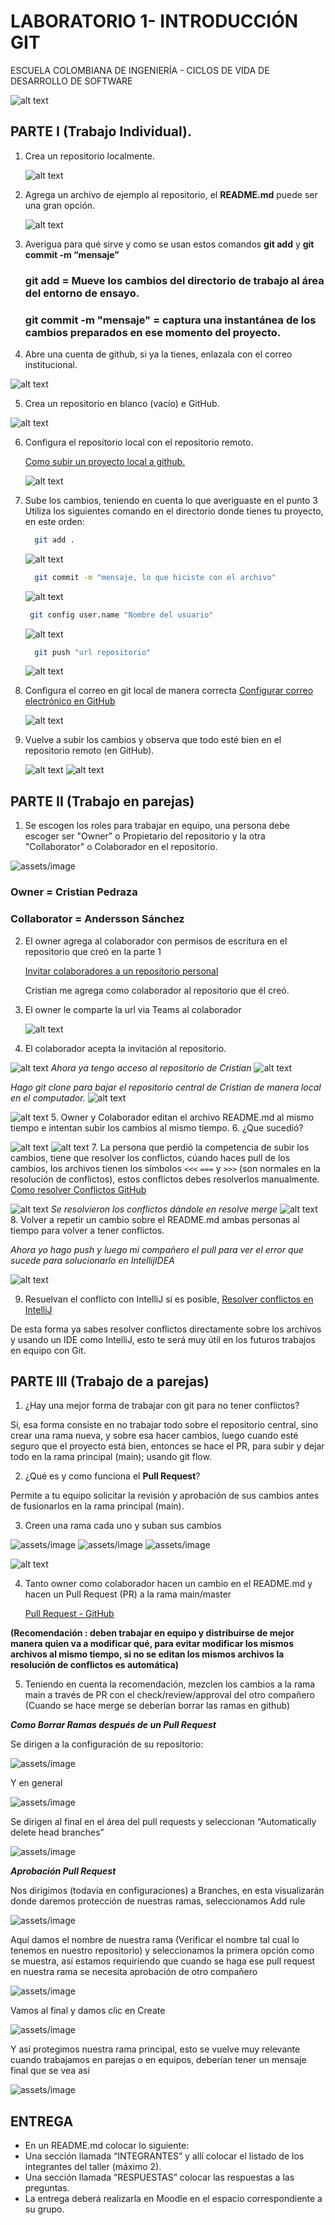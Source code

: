 # LABORATORIO 1- INTRODUCCIÓN GIT
ESCUELA COLOMBIANA DE INGENIERÍA - CICLOS DE VIDA DE DESARROLLO DE SOFTWARE

 ![alt text](assets/image.png)


  
## PARTE I (Trabajo Individual). 

1.	Crea un repositorio localmente.

    ![alt text](assets/image-3.png)

2.	Agrega un archivo de ejemplo al repositorio, el **README.md** puede ser una gran opción.

    ![alt text](assets/image-4.png)

3.	Averigua para qué sirve y como se usan estos comandos **git add** y **git commit -m “mensaje”**

    ### **git add** = Mueve los cambios del directorio de trabajo al área del entorno de ensayo.
    ### **git commit -m "mensaje"** = captura una instantánea de los cambios preparados en ese momento del proyecto.

4. Abre una cuenta de github, si ya la tienes, enlazala con el correo institucional.
   
  ![alt text](assets/image-1.png)
   
5.	Crea un repositorio en blanco (vacío) e GitHub.

![alt text](assets/image-2.png)
   
6.	Configura el repositorio local con el repositorio remoto.

      [Como subir un proyecto local a github.](https://gist.github.com/cgonzalezdai/cc33db72a6fe5178637aabb562eae35c)

      ![alt text](assets/image-9.png)
  
7.	Sube los cambios, teniendo en cuenta lo que averiguaste en el punto 3
    Utiliza los siguientes comando en el directorio donde tienes tu proyecto, en este orden:
   	```bash
      git add .
    ```

    ![alt text](assets/image-5.png)
    ```bash
      git commit -m "mensaje, lo que hiciste con el archivo"
    ```
    ![alt text](assets/image-6.png)

    ```bash
     git config user.name "Nombre del usuario"
    ```
    ![alt text](assets/image-7.png)
    ```bash
      git push "url repositorio"
    ```

    ![alt text](assets/image-8.png)

8.	Configura el correo en git local de manera correcta
     [Configurar correo electrónico en GitHub](https://docs.github.com/es/account-and-profile/setting-up-and-managing-your-personal-account-on-github/managing-email-preferences/setting-your-commit-email-address)

     ![alt text](assets/image-11.png)
9.	Vuelve a subir los cambios y observa que todo esté bien en el repositorio remoto (en GitHub).

    ![alt text](assets/image-12.png)
    ![alt text](assets/image-13.png)


## PARTE II (Trabajo en parejas)

1.	Se escogen los roles para trabajar en equipo, una persona debe escoger ser "Owner" o Propietario del repositorio y la otra "Collaborator" o Colaborador en el repositorio.
   
   ![assets/image](https://github.com/PDSW-ECI/labs/assets/118181543/716464e4-d663-477d-a87d-0f2944e5b709)

   ### Owner = Cristian Pedraza 
   ### Collaborator = Andersson Sánchez

2.	El owner agrega al colaborador con permisos de escritura en el repositorio que creó en la parte 1
   
     [Invitar colaboradores a un repositorio personal](https://docs.github.com/es/account-and-profile/setting-up-and-managing-your-personal-account-on-github/managing-access-to-your-personal-repositories/inviting-collaborators-to-a-personal-repository)
    
    Cristian me agrega como colaborador al repositorio que él creó.

3.	El owner le comparte la url via Teams al colaborador

    ![alt text](assets/image-14.png)

4.	El colaborador acepta la invitación al repositorio.

![alt text](assets/image-15.png)
*Ahora ya tengo acceso al repositorio de Cristian*
![alt text](assets/image-16.png)

*Hago git clone para bajar el repositorio central de Cristian de manera local en el computador.*
![alt text](assets/image-17.png)

![alt text](assets/image-18.png)
5.	Owner y Colaborador editan el archivo README.md al mismo tiempo e intentan subir los cambios al mismo tiempo.
6.	¿Que sucedió?

![alt text](assets/image-20.png)
![alt text](assets/image-19.png)
7.	La persona que perdió la competencia de subir los cambios, tiene que resolver los conflictos, cúando haces pull de los cambios, los archivos tienen los símbolos `<<<` `===` y `>>>` (son normales en la resolución de conflictos), estos conflictos debes resolverlos manualmente.
         [Como resolver Conflictos GitHub](https://docs.github.com/es/enterprise-cloud@latest/pull-requests/collaborating-with-pull-requests/addressing-merge-conflicts/resolving-a-merge-conflict-on-github)
         

![alt text](assets/image-21.png) 
*Se resolvieron los conflictos dándole en resolve merge*
![alt text](assets/image-22.png)
8.	Volver a repetir un cambio sobre el README.md ambas personas al tiempo para volver a tener conflictos.
  
  *Ahora yo hago push y luego mi compañero el pull para ver el error que sucede para solucionarlo en IntellijIDEA*

  ![alt text](assets/image-23.png)


9.	Resuelvan el conflicto con IntelliJ si es posible,  [Resolver conflictos en IntelliJ]( https://www.jetbrains.com/help/idea/resolving-conflicts.html#distributed-version-control-systems)

De esta forma ya sabes resolver conflictos directamente sobre los archivos y usando un IDE como IntelliJ, esto te será muy útil en los futuros trabajos en equipo con Git.

## PARTE III (Trabajo de a parejas)
1.	¿Hay una mejor forma de trabajar con git para no tener conflictos?

Si, esa forma consiste en no trabajar todo sobre el repositorio central, sino crear una rama nueva, y sobre esa hacer cambios, luego cuando esté seguro que el proyecto está bien, entonces se hace el PR, para subir y dejar todo en la rama principal (main); usando git flow.

2.	¿Qué es y como funciona el **Pull Request**?

Permite a tu equipo solicitar la revisión y aprobación de sus cambios antes de fusionarlos en la rama principal (main).


3.	Creen una rama cada uno y suban sus cambios
   
   ![assets/image](https://github.com/PDSW-ECI/labs/assets/118181543/e558ac3b-f5d8-443a-8958-aacdedef7f94)
  	![assets/image](https://github.com/PDSW-ECI/labs/assets/118181543/074eacc9-6284-4a41-9805-c9e30a169e5d)
  	![assets/image](https://github.com/PDSW-ECI/labs/assets/118181543/5c664e91-d3a3-4b56-867b-3b06d9ffce72)


  ![alt text](assets/image-24.png)
  
4.	Tanto owner como colaborador hacen un cambio en el README.md y hacen un Pull Request (PR) a la rama main/master
   
     [Pull Request - GitHub](https://docs.github.com/es/pull-requests/collaborating-with-pull-requests/proposing-changes-to-your-work-with-pull-requests/creating-a-pull-request)
  	
   
 **(Recomendación : deben trabajar en equipo y distribuirse de mejor manera quien va a modificar qué, para evitar modificar los mismos archivos al mismo tiempo, si no se editan los mismos archivos la resolución de conflictos es automática)**

5.	Teniendo en cuenta la recomendación, mezclen los cambios a la rama main a través de PR con el check/review/approval del otro compañero (Cuando se hace merge se deberían borrar las ramas en github)

***Como Borrar Ramas después de un Pull Request***

Se dirigen a la configuración de su repositorio:

![assets/image](https://github.com/PDSW-ECI/labs/assets/118181543/859fb07c-5748-4b8e-91f4-2f5ee7229f90)

Y en general

![assets/image](https://github.com/PDSW-ECI/labs/assets/118181543/a2bc8b9d-4200-472e-a712-56498b0f59b3)

Se dirigen al final en el área del pull requests y seleccionan “Automatically delete head branches”

![assets/image](https://github.com/PDSW-ECI/labs/assets/118181543/838f51a7-6b2c-4673-9a60-65fe11a75647)

***Aprobación Pull Request***

Nos dirigimos (todavía en configuraciones) a Branches, en esta visualizarán donde daremos protección de nuestras ramas, seleccionamos Add rule

![assets/image](https://github.com/PDSW-ECI/labs/assets/118181543/7104fcaa-c1dd-4345-a8d0-d6a4f531de79)

Aquí damos el nombre de nuestra rama (Verificar el nombre tal cual lo tenemos en nuestro repositorio) y seleccionamos la primera opción como se muestra, así estamos requiriendo que cuando se haga ese pull request en nuestra rama se necesita aprobación de otro compañero

![assets/image](https://github.com/PDSW-ECI/labs/assets/118181543/0631402e-6210-4b8a-a040-de594455e3b0)

Vamos al final y damos clic en Create

![assets/image](https://github.com/PDSW-ECI/labs/assets/118181543/7e878bd7-8b68-4403-af98-380700d81459)

Y así protegimos nuestra rama principal, esto se vuelve muy relevante cuando trabajamos en parejas o en equipos, deberían tener un mensaje final que se vea así

![assets/image](https://github.com/PDSW-ECI/labs/assets/118181543/1e39b81c-82c8-4fec-b2e6-b339c782b6ad)


## ENTREGA
- En un README.md colocar lo siguiente:
- Una sección llamada “INTEGRANTES” y allí colocar el listado de los integrantes del taller (máximo 2).
- Una sección llamada “RESPUESTAS” colocar las respuestas a las preguntas.
- La entrega deberá realizarla en Moodle en el espacio correspondiente a su grupo.